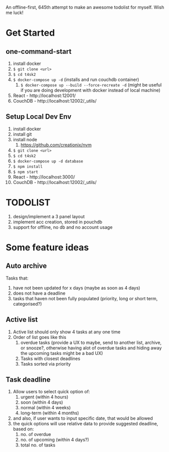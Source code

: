 An offline-first, 645th attempt to make an awesome todolist for myself. Wish me luck!

# Get Started

## one-command-start

1. install docker
1. `$ git clone <url>`
1. `$ cd t4sk2`
1. `$ docker-compose up -d` (installs and run couchdb container)
   1. `$ docker-compose up --build --force-recreate -d` (might be useful if you are doing development with docker instead of local machine)
1. React - http://localhost:12001/
1. CouchDB - http://localhost:12002/_utils/

## Setup Local Dev Env

1. install docker
1. install git
1. install node
   1. https://github.com/creationix/nvm
1. `$ git clone <url>`
1. `$ cd t4sk2`
1. `$ docker-compose up -d database`
1. `$ npm install`
1. `$ npm start`
1. React - http://localhost:3000/
1. CouchDB - http://localhost:12002/_utils/

# TODOLIST

1.  design/implement a 3 panel layout
1.  implement acc creation, stored in pouchdb
1.  support for offline, no db and no account usage

# Some feature ideas

## Auto archive

Tasks that:

1.  have not been updated for x days (maybe as soon as 4 days)
1.  does not have a deadline
1.  tasks that haven not been fully populated (priority, long or short term, categorised?)

## Active list

1.  Active list should only show 4 tasks at any one time
1.  Order of list goes like this
    1.  overdue tasks (provide a UX to maybe, send to another list, archive, or snooze?, otherwise having alot of overdue tasks and hiding away the upcoming tasks might be a bad UX)
    1.  Tasks with closest deadlines
    1.  Tasks sorted via priority

## Task deadline

1.  Allow users to select quick option of:
    1.  urgent (within 4 hours)
    1.  soon (within 4 days)
    1.  normal (within 4 weeks)
    1.  long-term (within 4 months)
1.  and also, if user wants to input specific date, that would be allowed
1.  the quick options will use relative data to provide suggested deadline, based on:
    1.  no. of overdue
    1.  no. of upcoming (within 4 days?)
    1.  total no. of tasks
